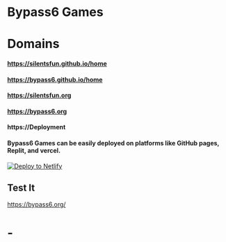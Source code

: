 # Bypass6 Games


# Domains 
#### https://silentsfun.github.io/home
#### https://bypass6.github.io/home
#### https://silentsfun.org
#### https://bypass6.org
#### https://Deployment
#### Bypass6 Games can be easily deployed on platforms like GitHub pages, Replit, and vercel.

[![Deploy to Netlify](https://www.netlify.com/img/deploy/button.svg)](https://app.netlify.com/start/deploy?repository=https://github.com/silentsfun/-)

## Test It

https://bypass6.org/
# -
